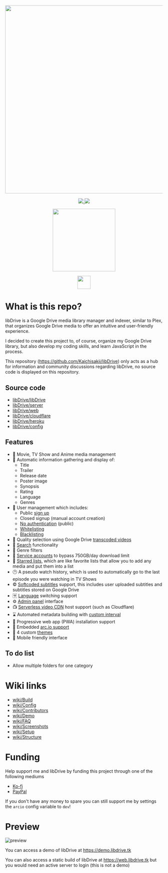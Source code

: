 <a href="#">
  <h3 align="center">
    <img src="https://i.ibb.co/HVB5Dw1/lib-Drive-Header.png" width="600px" />
  </h3>
</a>
<p align="center">
  <a href="https://github.com/libDrive/libDrive/releases">
    <img src="https://img.shields.io/github/downloads/libDrive/libDrive/total?color=%234197fe&style=for-the-badge" />
  </a>
  <a href="https://github.com/libDrive/libDrive/releases/latest">
    <img src="https://img.shields.io/github/v/release/libDrive/libDrive?color=%234197fe&style=for-the-badge" />
  </a>
</p>
<p align="center">
  <a href="https://heroku.com/deploy?template=https://github.com/libDrive/heroku">
    <img src="https://img.shields.io/badge/Deploy%20To%20Heroku-blueviolet?style=for-the-badge&logo=heroku" width="200" />
  </a>
</p>
<p align="center">
  <a href="https://t.me/libdrive_support">
    <img src="https://upload.wikimedia.org/wikipedia/commons/thumb/8/82/Telegram_logo.svg/42px-Telegram_logo.svg.png" width="42" />
  </a>
</p>

# What is this repo?

libDrive is a Google Drive media library manager and indexer, similar to Plex, that organizes Google Drive media to offer an intuitive and user-friendly experience.

I decided to create this project to, of course, organize my Google Drive library, but also develop my coding skills, and learn JavaScript in the process.

This repository (<https://github.com/Kaichisakii/libDrive>) only acts as a hub for information and community discussions regarding libDrive, no source code is displayed on this repository.

## Source code

- [libDrive/libDrive](https://github.com/libDrive/libDrive)
- [libDrive/server](https://github.com/libDrive/server)
- [libDrive/web](https://github.com/libDrive/web)
- [libDrive/cloudflare](https://github.com/libDrive/cloudflare)
- [libDrive/heroku](https://github.com/libDrive/heroku)
- [libDrive/config](https://github.com/libDrive/config)

## Features

- 🍿 Movie, TV Show and Anime media management
- 📜 Automatic information gathering and display of:
  - Title
  - Trailer
  - Release date
  - Poster image
  - Synopsis
  - Rating
  - Language
  - Genres
- 👥 User management which includes:
  - Public [sign up](https://github.com/libDrive/libDrive/wiki/Config#signup)
  - Closed signup (manual account creation)
  - [No authentication](https://github.com/libDrive/libDrive/wiki/Config#auth) (public)
  - [Whitelisting](https://github.com/libDrive/libDrive/wiki/Config#category_list)
  - [Blacklisting](https://github.com/libDrive/libDrive/wiki/Config#account_list)
- 🔀 Quality selection using Google Drive [transcoded videos](https://github.com/libDrive/libDrive/wiki/Config#transcoded)
- 🔎 [Search](https://github.com/libDrive/libDrive/wiki/Screenshots#search-page) functionality
- 🤹 Genre filters
- 🧾 [Service accounts](https://github.com/libDrive/libDrive/wiki/Config#service_accounts-optional) to bypass 750GB/day download limit
- 🌟 [Starred lists](https://github.com/libDrive/libDrive/wiki/Screenshots#starred-lists-page), which are like favorite lists that allow you to add any media and put them into a list
- 🕑 A pseudo watch history, which is used to automatically go to the last episode you were watching in TV Shows
- ©️ [Softcoded subtitles](https://github.com/libDrive/libDrive/wiki/Config#subtitles) support, this includes user uploaded subtitles and subtitles stored on Google Drive
- 🈂️ [Language](https://github.com/libDrive/libDrive/wiki/Config#category_list) switching support
- ⚙️ [Admin panel](https://github.com/libDrive/libDrive/wiki/Screenshots#settings-page) interface
- 📺 [Serverless video CDN](https://github.com/libDrive/libDrive/wiki/Setup#prerequisites) host support (such as Cloudflare)
- ⌛ Automated metadata building with [custom interval](https://github.com/libDrive/libDrive/wiki/Config#build_interval)
- 📱 Progressive web app (PWA) installation support
- 💸 Embedded [arc.io support](https://github.com/libDrive/libDrive/wiki/Config#arcio-optional)
- 🎨 4 custom [themes](https://github.com/libDrive/libDrive/wiki/Screenshots#themes)
- 🤳 Mobile friendly interface

## To do list

- Allow multiple folders for one category

# Wiki links

- [wiki/Build](https://github.com/libDrive/libDrive/wiki/Build)
- [wiki/Config](https://github.com/libDrive/libDrive/wiki/Config)
- [wiki/Contributors](https://github.com/libDrive/libDrive/wiki/Contributors)
- [wiki/Demo](https://github.com/libDrive/libDrive/wiki/Demo)
- [wiki/FAQ](https://github.com/libDrive/libDrive/wiki/FAQ)
- [wiki/Screenshots](https://github.com/libDrive/libDrive/wiki/Screenshots)
- [wiki/Setup](https://github.com/libDrive/libDrive/wiki/Setup)
- [wiki/Structure](https://github.com/libDrive/libDrive/wiki/Structure)

# Funding

Help support me and libDrive by funding this project through one of the following mediums

- [Ko-fi](https://ko-fi.com/eliasbenb)
- [PayPal](http://paypal.me/eliasbenb)

If you don't have any money to spare you can still support me by settings the `arcio` config variable to `dev`!

# Preview

![preview](https://user-images.githubusercontent.com/54410649/127863841-833b0b00-ff7d-4585-9e5e-09c356a0f59f.png)

You can access a demo of libDrive at <https://demo.libdrive.tk>

You can also access a static build of libDrive at <https://web.libdrive.tk> but you would need an active server to login (this is not a demo)
